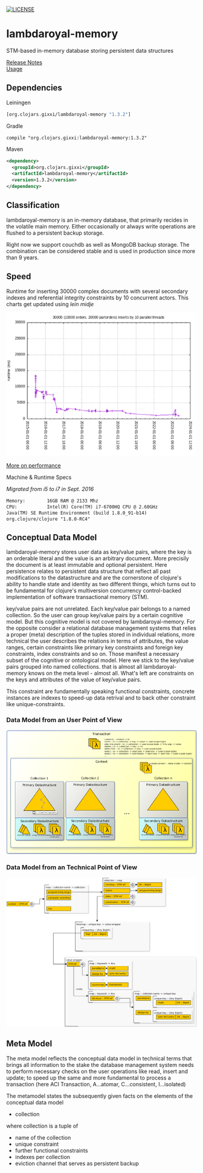 [![LICENSE](https://img.shields.io/badge/license-Anti%20996-blue.svg?style=flat-square)](https://github.com/996icu/996.ICU/blob/master/LICENSE)

# lambdaroyal-memory
STM-based in-memory database storing persistent data structures

[Release Notes](https://github.com/gixxi/lambdaroyal-memory/blob/master/relnotes.md)<br/>
[Usage](https://github.com/gixxi/lambdaroyal-memory/blob/master/doc/usage.md)

## Dependencies

Leiningen

```clojure
[org.clojars.gixxi/lambdaroyal-memory "1.3.2"]
```

Gradle
```
compile "org.clojars.gixxi:lambdaroyal-memory:1.3.2"
```

Maven

```xml
<dependency>
  <groupId>org.clojars.gixxi</groupId>
  <artifactId>lambdaroyal-memory</artifactId>
  <version>1.3.2</version>
</dependency>
```

## Classification

lambdaroyal-memory is an in-memory database, that primarily recides in the volatile main memory. Either occasionally or always write operations are flushed to a persistent backup storage.

Right now we support couchdb as well as MongoDB backup storage. The combination can be considered stable and is used in production since more than 9 years.

## Speed

Runtime for inserting 30000 complex documents with several secondary indexes and referential integrity constraints by 10 concurrent actors. This charts get updated using *lein midje*

![](https://raw.githubusercontent.com/gixxi/lambdaroyal-memory/master/test/stats/30000insertsBy10Threads.png)

[More on performance](https://github.com/gixxi/lambdaroyal-memory/blob/master/doc/performance.md)

Machine & Runtime Specs

*Migrated from i5 to i7 in Sept. 2016*

```
Memory:        16GB RAM @ 2133 Mhz
CPU:           Intel(R) Core(TM) i7-6700HQ CPU @ 2.60GHz
Java(TM) SE Runtime Environment (build 1.8.0_91-b14)
org.clojure/clojure "1.8.0-RC4"
```

## Conceptual Data Model

lambdaroyal-memory stores user data as key/value pairs, where the key is
an orderable literal and the value is an arbitrary document. More
precisily the document is at least immutable and optional
persistent. Here persistence relates to persistent data structure that
reflect all past modifications to the datastructure and are the
cornerstone of clojure's ability to handle state and identity as two
different things, which turns out to be fundamental for clojure's
multiversion concurrency control-backed implementation of software
transactional memory (STM).

key/value pairs are not unrelated. Each key/value pair belongs to a
named collection. So the user can group key/value pairs by a certain
cognitive model. But this cognitive model is not covered by
lambdaroyal-memory. For the opposite consider a relational database
management systems that relies a proper (meta) description of the tuples
stored in individual relations, more technical the user describes the
relations in terms of attributes, the value ranges, certain constraints
like primary key constraints and foreign key constraints, index
constraints and so on. Those manifest a necessary subset of the
cognitive or ontological model.
Here we stick to the key/value pairs grouped into named
collections. that is almost all lambdaroyal-memory knows on the meta
level - almost all. What's left are constraints on the keys and
attributes of the value of key/value pairs.

This constraint are fundamentally speaking functional constraints,
concrete instances are indexes to speed-up data retrival and to back
other constraint like unique-constraints.

### Data Model from an User Point of View

![](https://raw.githubusercontent.com/gixxi/lambdaroyal-memory/master/design/current.datastructures/abstraction.high.png)

### Data Model from an Technical Point of View

![](https://raw.githubusercontent.com/gixxi/lambdaroyal-memory/master/design/current.datastructures/abstraction.low.png)

## Meta Model

The meta model reflects the conceptual data model in technical terms
that brings all information to the stake the database management system
needs to perform necessary checks on the user operations like read,
insert and update; to speed up the same and more fundamental to process
a transaction (here ACI Transaction, A...atomar, C...consistent,
I...isolated)

The metamodel states the subsequently given facts on the elements of the
conceptual data model

* collection

where collection is a tuple of 

* name of the collection
* unique constraint
* further functional constraints
* indexes per collection
* eviction channel that serves as persistent backup
